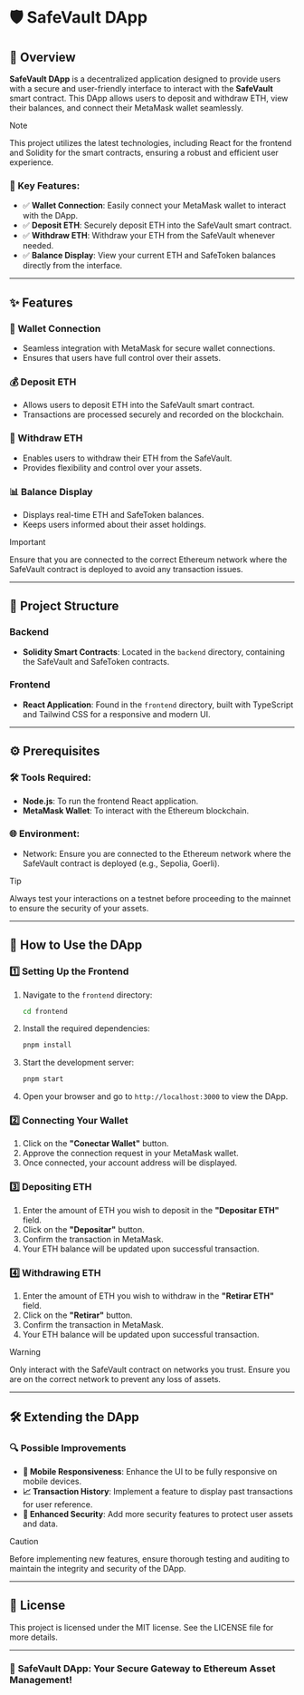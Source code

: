 # **🛡️ SafeVault DApp**

## **📝 Overview**

**SafeVault DApp** is a decentralized application designed to provide users with a secure and user-friendly interface to interact with the **SafeVault** smart contract. This DApp allows users to deposit and withdraw ETH, view their balances, and connect their MetaMask wallet seamlessly.

> [!NOTE]
> This project utilizes the latest technologies, including React for the frontend and Solidity for the smart contracts, ensuring a robust and efficient user experience.

### **🔹 Key Features:**
- ✅ **Wallet Connection**: Easily connect your MetaMask wallet to interact with the DApp.
- ✅ **Deposit ETH**: Securely deposit ETH into the SafeVault smart contract.
- ✅ **Withdraw ETH**: Withdraw your ETH from the SafeVault whenever needed.
- ✅ **Balance Display**: View your current ETH and SafeToken balances directly from the interface.

---

## **✨ Features**

### **🔑 Wallet Connection**
- Seamless integration with MetaMask for secure wallet connections.
- Ensures that users have full control over their assets.

### **💰 Deposit ETH**
- Allows users to deposit ETH into the SafeVault smart contract.
- Transactions are processed securely and recorded on the blockchain.

### **💸 Withdraw ETH**
- Enables users to withdraw their ETH from the SafeVault.
- Provides flexibility and control over your assets.

### **📊 Balance Display**
- Displays real-time ETH and SafeToken balances.
- Keeps users informed about their asset holdings.

> [!IMPORTANT]
> Ensure that you are connected to the correct Ethereum network where the SafeVault contract is deployed to avoid any transaction issues.

---

## **📖 Project Structure**

### **Backend**
- **Solidity Smart Contracts**: Located in the `backend` directory, containing the SafeVault and SafeToken contracts.

### **Frontend**
- **React Application**: Found in the `frontend` directory, built with TypeScript and Tailwind CSS for a responsive and modern UI.

---

## **⚙️ Prerequisites**

### **🛠️ Tools Required:**
- **Node.js**: To run the frontend React application.
- **MetaMask Wallet**: To interact with the Ethereum blockchain.

### **🌐 Environment:**
- Network: Ensure you are connected to the Ethereum network where the SafeVault contract is deployed (e.g., Sepolia, Goerli).

> [!TIP]
> Always test your interactions on a testnet before proceeding to the mainnet to ensure the security of your assets.

---

## **🚀 How to Use the DApp**

### **1️⃣ Setting Up the Frontend**

1. Navigate to the `frontend` directory:
   ```bash
   cd frontend
   ```
2. Install the required dependencies:
   ```bash
   pnpm install
   ```
3. Start the development server:
   ```bash
   pnpm start
   ```
4. Open your browser and go to `http://localhost:3000` to view the DApp.

### **2️⃣ Connecting Your Wallet**

1. Click on the **"Conectar Wallet"** button.
2. Approve the connection request in your MetaMask wallet.
3. Once connected, your account address will be displayed.

### **3️⃣ Depositing ETH**

1. Enter the amount of ETH you wish to deposit in the **"Depositar ETH"** field.
2. Click on the **"Depositar"** button.
3. Confirm the transaction in MetaMask.
4. Your ETH balance will be updated upon successful transaction.

### **4️⃣ Withdrawing ETH**

1. Enter the amount of ETH you wish to withdraw in the **"Retirar ETH"** field.
2. Click on the **"Retirar"** button.
3. Confirm the transaction in MetaMask.
4. Your ETH balance will be updated upon successful transaction.

> [!WARNING]
> Only interact with the SafeVault contract on networks you trust. Ensure you are on the correct network to prevent any loss of assets.

---

## **🛠️ Extending the DApp**

### **🔍 Possible Improvements**
- **📱 Mobile Responsiveness**: Enhance the UI to be fully responsive on mobile devices.
- **📈 Transaction History**: Implement a feature to display past transactions for user reference.
- **🔐 Enhanced Security**: Add more security features to protect user assets and data.

> [!CAUTION]
> Before implementing new features, ensure thorough testing and auditing to maintain the integrity and security of the DApp.

---

## **📜 License**

This project is licensed under the MIT license. See the LICENSE file for more details.

---

### 🚀 **SafeVault DApp: Your Secure Gateway to Ethereum Asset Management!** 
